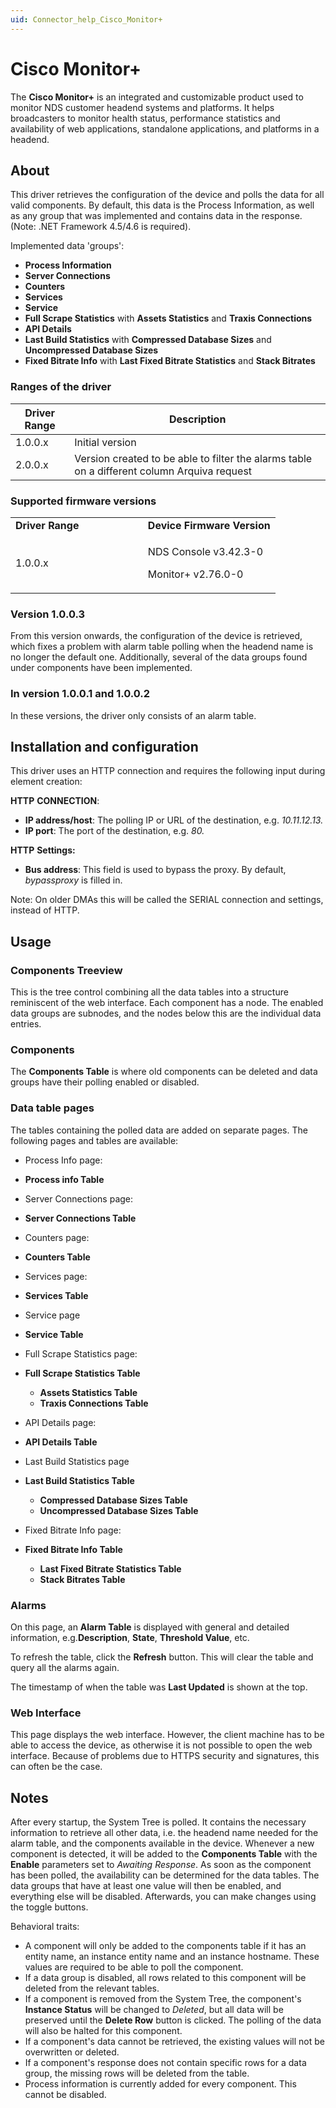```yaml
---
uid: Connector_help_Cisco_Monitor+
---
```


# Cisco Monitor+

The **Cisco Monitor+** is an integrated and customizable product used to monitor NDS customer headend systems and platforms. It helps broadcasters to monitor health status, performance statistics and availability of web applications, standalone applications, and platforms in a headend.

## About

This driver retrieves the configuration of the device and polls the data for all valid components. By default, this data is the Process Information, as well as any group that was implemented and contains data in the response. (Note: .NET Framework 4.5/4.6 is required).

Implemented data 'groups':

- **Process Information**
- **Server Connections**
- **Counters**
- **Services**
- **Service**
- **Full Scrape Statistics** with **Assets Statistics** and **Traxis Connections**
- **API Details**
- **Last Build Statistics** with **Compressed Database Sizes** and **Uncompressed Database Sizes**
- **Fixed Bitrate Info** with **Last Fixed Bitrate Statistics** and **Stack Bitrates**

### Ranges of the driver

| **Driver Range** | **Description**                                                                             |
|------------------|---------------------------------------------------------------------------------------------|
| 1.0.0.x          | Initial version                                                                             |
| 2.0.0.x          | Version created to be able to filter the alarms table on a different column Arquiva request |

### Supported firmware versions

<table>
<colgroup>
<col style="width: 50%" />
<col style="width: 50%" />
</colgroup>
<tbody>
<tr class="odd">
<td><strong>Driver Range</strong></td>
<td><strong>Device Firmware Version</strong></td>
</tr>
<tr class="even">
<td>1.0.0.x</td>
<td><p>NDS Console v3.42.3-0</p>
<p>Monitor+ v2.76.0-0</p></td>
</tr>
</tbody>
</table>

### Version 1.0.0.3

From this version onwards, the configuration of the device is retrieved, which fixes a problem with alarm table polling when the headend name is no longer the default one. Additionally, several of the data groups found under components have been implemented.

### In version 1.0.0.1 and 1.0.0.2

In these versions, the driver only consists of an alarm table.

## Installation and configuration

This driver uses an HTTP connection and requires the following input during element creation:

**HTTP** **CONNECTION**:

- **IP address/host**: The polling IP or URL of the destination, e.g. *10.11.12.13.*
- **IP port**: The port of the destination, e.g. *80.*

**HTTP** **Settings:**

- **Bus address**: This field is used to bypass the proxy. By default, *bypassproxy* is filled in.

Note: On older DMAs this will be called the SERIAL connection and settings, instead of HTTP.

## Usage

### Components Treeview

This is the tree control combining all the data tables into a structure reminiscent of the web interface. Each component has a node. The enabled data groups are subnodes, and the nodes below this are the individual data entries.

### Components

The **Components Table** is where old components can be deleted and data groups have their polling enabled or disabled.

### Data table pages

The tables containing the polled data are added on separate pages. The following pages and tables are available:

- Process Info page:

- **Process info Table**

- Server Connections page:

- **Server Connections Table**

- Counters page:

- **Counters Table**

- Services page:

- **Services Table**

- Service page

- **Service Table**

- Full Scrape Statistics page:

- **Full Scrape Statistics Table**
  - **Assets Statistics Table**
  - **Traxis Connections Table**

- API Details page:

- **API Details Table**

- Last Build Statistics page

- **Last Build Statistics Table**
  - **Compressed Database Sizes Table**
  - **Uncompressed Database Sizes Table**

- Fixed Bitrate Info page:

- **Fixed Bitrate Info Table**
  - **Last Fixed Bitrate Statistics Table**
  - **Stack Bitrates Table**

### Alarms

On this page, an **Alarm Table** is displayed with general and detailed information, e.g.**Description**, **State**, **Threshold Value**, etc.

To refresh the table, click the **Refresh** button. This will clear the table and query all the alarms again.

The timestamp of when the table was **Last Updated** is shown at the top.

### Web Interface

This page displays the web interface. However, the client machine has to be able to access the device, as otherwise it is not possible to open the web interface. Because of problems due to HTTPS security and signatures, this can often be the case.

## Notes

After every startup, the System Tree is polled. It contains the necessary information to retrieve all other data, i.e. the headend name needed for the alarm table, and the components available in the device. Whenever a new component is detected, it will be added to the **Components Table** with the **Enable** parameters set to *Awaiting Response*. As soon as the component has been polled, the availability can be determined for the data tables. The data groups that have at least one value will then be enabled, and everything else will be disabled. Afterwards, you can make changes using the toggle buttons.

Behavioral traits:

- A component will only be added to the components table if it has an entity name, an instance entity name and an instance hostname. These values are required to be able to poll the component.
- If a data group is disabled, all rows related to this component will be deleted from the relevant tables.
- If a component is removed from the System Tree, the component's **Instance Status** will be changed to *Deleted*, but all data will be preserved until the **Delete Row** button is clicked. The polling of the data will also be halted for this component.
- If a component's data cannot be retrieved, the existing values will not be overwritten or deleted.
- If a component's response does not contain specific rows for a data group, the missing rows will be deleted from the table.
- Process information is currently added for every component. This cannot be disabled.
